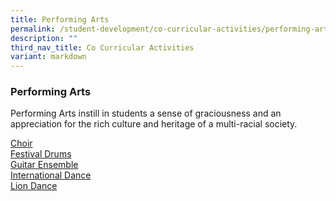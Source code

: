 ```yaml
---
title: Performing Arts
permalink: /student-development/co-curricular-activities/performing-arts/
description: ""
third_nav_title: Co Curricular Activities
variant: markdown
---
```

### Performing Arts
Performing Arts instill in students a sense of graciousness and an appreciation for the rich culture and heritage of a multi-racial society.

<a target="_blank" href="https://sites.google.com/moe.edu.sg/vps-ccas/performing-arts/choir">Choir</a><br>
<a target="_blank" href="https://sites.google.com/moe.edu.sg/vps-ccas/performing-arts/festival-drums">Festival Drums</a><br>
<a target="_blank" href="https://sites.google.com/moe.edu.sg/vps-ccas/performing-arts/guitar-ensemble">Guitar Ensemble</a><br>
<a target="_blank" href="https://sites.google.com/moe.edu.sg/vps-ccas/performing-arts/international-dance">International Dance</a><br>
<a target="_blank" href="https://sites.google.com/moe.edu.sg/vps-ccas/performing-arts/lion-dance">Lion Dance</a>